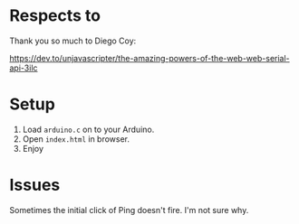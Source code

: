 # Respects to

Thank you so much to Diego Coy:

https://dev.to/unjavascripter/the-amazing-powers-of-the-web-web-serial-api-3ilc

# Setup

1. Load `arduino.c` on to your Arduino.
2. Open `index.html` in browser.
3. Enjoy

# Issues

Sometimes the initial click of Ping doesn't fire. I'm not sure why.
